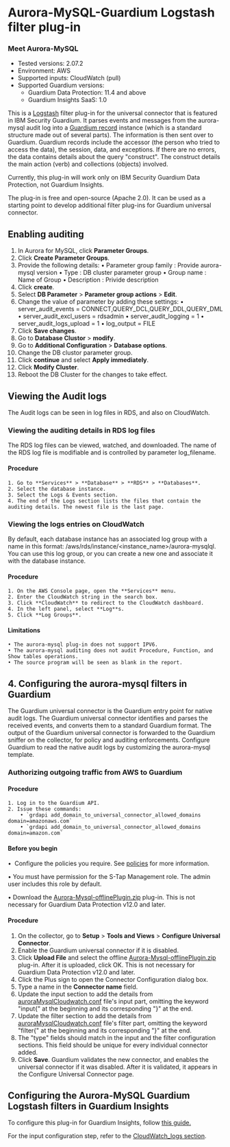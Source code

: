 # Aurora-MySQL-Guardium Logstash filter plug-in

### Meet Aurora-MySQL
* Tested versions: 2.07.2
* Environment: AWS
* Supported inputs: CloudWatch (pull)
* Supported Guardium versions:
  * Guardium Data Protection: 11.4 and above
  * Guardium Insights SaaS: 1.0

This is a [Logstash](https://github.com/elastic/logstash) filter plug-in for the universal connector that is featured in IBM Security Guardium. It parses events and messages from the aurora-mysql audit log into a [Guardium record](https://github.com/IBM/universal-connectors/blob/main/common/src/main/java/com/ibm/guardium/universalconnector/commons/structures/Record.java) instance (which is a standard structure made out of several parts). The information is then sent over to Guardium. Guardium records include the accessor (the person who tried to access the data), the session, data, and exceptions. If there are no errors, the data contains details about the query "construct". The construct details the main action (verb) and collections (objects) involved.

Currently, this plug-in will work only on IBM Security Guardium Data Protection, not Guardium Insights.

The plug-in is free and open-source (Apache 2.0). It can be used as a starting point to develop additional filter plug-ins for Guardium universal connector.


## Enabling auditing

1. In Aurora for MySQL, click **Parameter Groups**.
2. Click **Create Parameter Groups**.
3. Provide the following details:
		• Parameter group family : Provide aurora-mysql version
		• Type : DB cluster parameter group
		• Group name : Name of Group
		• Description : Privide description
4. Click **create**.
5. Select **DB Parameter** > **Parameter group actions** > **Edit**.
6. Change the value of parameter by adding these settings:
		• server_audit_events = CONNECT,QUERY_DCL,QUERY_DDL,QUERY_DML	
		• server_audit_excl_users =	rdsadmin
		• server_audit_logging	= 1
		• server_audit_logs_upload	= 1
		• log_output = FILE
7. Click **Save changes**.
8. Go to **Database Clustor** > **modify**.
9. Go to **Additional Configuration** > **Database options**.
10. Change the DB clustor parameter group.
11. Click **continue** and select **Apply immediately**.
12. Click **Modify Cluster**.
13. Reboot the DB Cluster for the changes to take effect.
		
## Viewing the Audit logs

The Audit logs can be seen in log files in RDS, and also on CloudWatch.
	
### Viewing the auditing details in RDS log files

The RDS log files can be viewed, watched, and downloaded. The name of the RDS log file is modifiable and is controlled by parameter log_filename.

#### Procedure
	1. Go to **Services** > **Database** > **RDS** > **Databases**.
	2. Select the database instance.
	3. Select the Logs & Events section.
	4. The end of the Logs section lists the files that contain the auditing details. The newest file is the last page.

### Viewing the logs entries on CloudWatch

By default, each database instance has an associated log group with a name in this format: /aws/rds/instance/<instance_name>/aurora-mysqlql. You can use this log group, or you can create a new one and associate it with the database instance.

#### Procedure
	1. On the AWS Console page, open the **Services** menu.
	2. Enter the CloudWatch string in the search box.
	3. Click **CloudWatch** to redirect to the CloudWatch dashboard.
	4. In the left panel, select **Log**s.
	5. Click **Log Groups**.
	

#### Limitations
	• The aurora-mysql plug-in does not support IPV6.
	• The aurora-mysql auditing does not audit Procedure, Function, and Show tables operations.
	• The source program will be seen as blank in the report.

## 4. Configuring the aurora-mysql filters in Guardium

The Guardium universal connector is the Guardium entry point for native audit logs. The Guardium universal connector identifies and parses the received events, and converts them to a standard Guardium format. The output of the Guardium universal connector is forwarded to the Guardium sniffer on the collector, for policy and auditing enforcements. Configure Guardium to read the native audit logs by customizing the aurora-mysql template.

### Authorizing outgoing traffic from AWS to Guardium

#### Procedure
	1. Log in to the Guardium API.
	2. Issue these commands:
		• `grdapi add_domain_to_universal_connector_allowed_domains domain=amazonaws.com`
		• `grdapi add_domain_to_universal_connector_allowed_domains domain=amazon.com`

#### Before you begin

•  Configure the policies you require. See [policies](/docs/#policies) for more information.

• You must have permission for the S-Tap Management role. The admin user includes this role by default.
	
• Download the [Aurora-Mysql-offlinePlugin.zip](https://github.com/IBM/universal-connectors/raw/main/filter-plugin/logstash-filter-aurora-mysql-guardium/AuroraMysqlOverCloudwatchPackage/AuroraMysql/Aurora-Mysql-offlinePlugin.zip) plug-in. This is not necessary for Guardium Data Protection v12.0 and later.

#### Procedure
1. On the collector, go to **Setup** > **Tools and Views** > **Configure Universal Connector**.
2. Enable the  Guardium universal connector if it is disabled.
3. Click **Upload File** and select the offline [Aurora-Mysql-offlinePlugin.zip](https://github.com/IBM/universal-connectors/raw/main/filter-plugin/logstash-filter-aurora-mysql-guardium/AuroraMysqlOverCloudwatchPackage/AuroraMysql/Aurora-Mysql-offlinePlugin.zip) plug-in. After it is uploaded, click OK. This is not necessary for Guardium Data Protection v12.0 and later.						 
4. Click the Plus sign to open the Connector Configuration dialog box.
5. Type a name in the **Connector name** field.
6. Update the input section to add the details from [auroraMysqlCloudwatch.conf](https://github.com/IBM/universal-connectors/raw/main/filter-plugin/logstash-filter-aurora-mysql-guardium/auroraMysqlCloudwatch.conf) file's input part, omitting the keyword "input{" at the beginning and its corresponding "}" at the end.
7. Update the filter section to add the details from [auroraMysqlCloudwatch.conf](https://github.com/IBM/universal-connectors/raw/main/filter-plugin/logstash-filter-aurora-mysql-guardium/auroraMysqlCloudwatch.conf)  file's filter part, omitting the keyword "filter{" at the beginning and its corresponding "}" at the end.
8. The "type" fields should match in the input and the filter configuration sections. This field should be unique for every individual connector added.
9. Click **Save**. Guardium validates the new connector, and enables the universal connector if it was
	disabled. After it is validated, it appears in the Configure Universal Connector page.

## Configuring the Aurora-MySQL Guardium Logstash filters in Guardium Insights

To configure this plug-in for Guardium Insights, follow [this guide.](/docs/Guardium%20Insights/3.2.x/UC_Configuration_GI.md)

For the input configuration step, refer to the [CloudWatch_logs section](/docs/Guardium%20Insights/3.2.x/UC_Configuration_GI.md#configuring-a-CloudWatch-input-plug-in).
